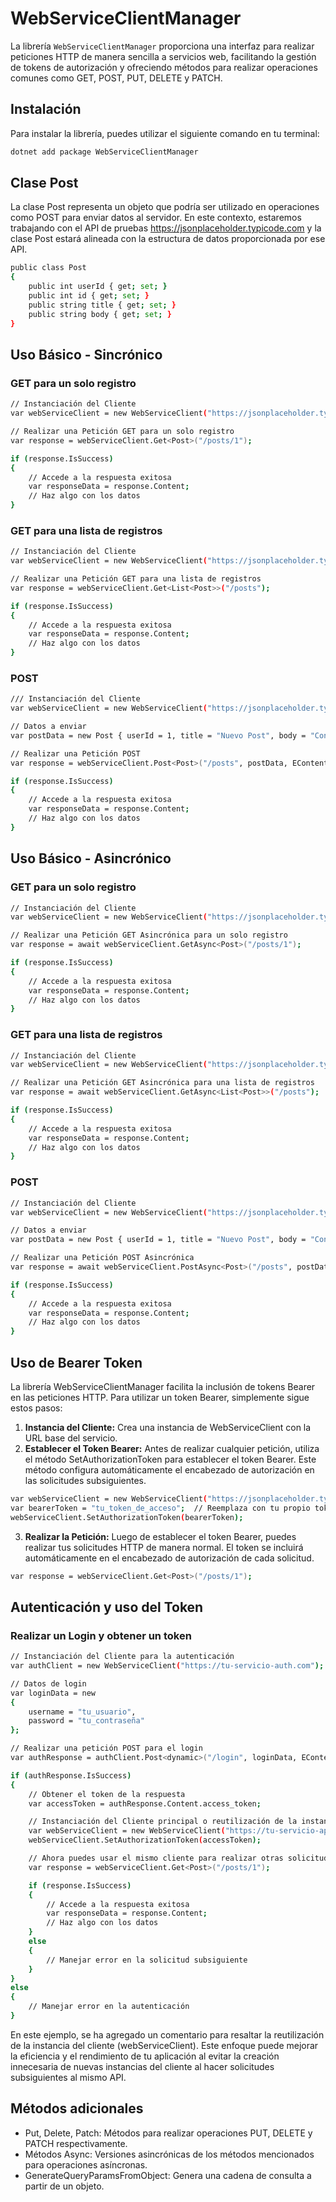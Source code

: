 # WebServiceClientManager

La librería `WebServiceClientManager` proporciona una interfaz para realizar peticiones HTTP de manera sencilla a servicios web, facilitando la gestión de tokens de autorización y ofreciendo métodos para realizar operaciones comunes como GET, POST, PUT, DELETE y PATCH.

## Instalación

Para instalar la librería, puedes utilizar el siguiente comando en tu terminal:

```bash
dotnet add package WebServiceClientManager
```

## Clase Post
La clase Post representa un objeto que podría ser utilizado en operaciones como POST para enviar datos al servidor. En este contexto, estaremos trabajando con el API de pruebas https://jsonplaceholder.typicode.com y la clase Post estará alineada con la estructura de datos proporcionada por ese API.

```bash
public class Post 
{
    public int userId { get; set; }
    public int id { get; set; }
    public string title { get; set; }
    public string body { get; set; }
}
```

## Uso Básico - Sincrónico
### GET para un solo registro
```bash
// Instanciación del Cliente
var webServiceClient = new WebServiceClient("https://jsonplaceholder.typicode.com");

// Realizar una Petición GET para un solo registro
var response = webServiceClient.Get<Post>("/posts/1");

if (response.IsSuccess)
{
    // Accede a la respuesta exitosa
    var responseData = response.Content;
    // Haz algo con los datos
}
```

### GET para una lista de registros
```bash
// Instanciación del Cliente
var webServiceClient = new WebServiceClient("https://jsonplaceholder.typicode.com");

// Realizar una Petición GET para una lista de registros
var response = webServiceClient.Get<List<Post>>("/posts");

if (response.IsSuccess)
{
    // Accede a la respuesta exitosa
    var responseData = response.Content;
    // Haz algo con los datos
}
```

### POST
```bash
/// Instanciación del Cliente
var webServiceClient = new WebServiceClient("https://jsonplaceholder.typicode.com");

// Datos a enviar
var postData = new Post { userId = 1, title = "Nuevo Post", body = "Contenido del post" };

// Realizar una Petición POST
var response = webServiceClient.Post<Post>("/posts", postData, EContentType.application_json);

if (response.IsSuccess)
{
    // Accede a la respuesta exitosa
    var responseData = response.Content;
    // Haz algo con los datos
}
```


## Uso Básico - Asincrónico
### GET para un solo registro
```bash
// Instanciación del Cliente
var webServiceClient = new WebServiceClient("https://jsonplaceholder.typicode.com");

// Realizar una Petición GET Asincrónica para un solo registro
var response = await webServiceClient.GetAsync<Post>("/posts/1");

if (response.IsSuccess)
{
    // Accede a la respuesta exitosa
    var responseData = response.Content;
    // Haz algo con los datos
}
```

### GET para una lista de registros
```bash
// Instanciación del Cliente
var webServiceClient = new WebServiceClient("https://jsonplaceholder.typicode.com");

// Realizar una Petición GET Asincrónica para una lista de registros
var response = await webServiceClient.GetAsync<List<Post>>("/posts");

if (response.IsSuccess)
{
    // Accede a la respuesta exitosa
    var responseData = response.Content;
    // Haz algo con los datos
}
```

### POST
```bash
// Instanciación del Cliente
var webServiceClient = new WebServiceClient("https://jsonplaceholder.typicode.com");

// Datos a enviar
var postData = new Post { userId = 1, title = "Nuevo Post", body = "Contenido del post" };

// Realizar una Petición POST Asincrónica
var response = await webServiceClient.PostAsync<Post>("/posts", postData, EContentType.application_json);

if (response.IsSuccess)
{
    // Accede a la respuesta exitosa
    var responseData = response.Content;
    // Haz algo con los datos
}
```

## Uso de Bearer Token
La librería WebServiceClientManager facilita la inclusión de tokens Bearer en las peticiones HTTP. Para utilizar un token Bearer, simplemente sigue estos pasos:

1. **Instancia del Cliente:** Crea una instancia de WebServiceClient con la URL base del servicio.
2. **Establecer el Token Bearer:** Antes de realizar cualquier petición, utiliza el método SetAuthorizationToken para establecer el token Bearer. Este método configura automáticamente el encabezado de autorización en las solicitudes subsiguientes.
```bash
var webServiceClient = new WebServiceClient("https://jsonplaceholder.typicode.com");
var bearerToken = "tu_token_de_acceso";  // Reemplaza con tu propio token
webServiceClient.SetAuthorizationToken(bearerToken);
```

3. **Realizar la Petición:** Luego de establecer el token Bearer, puedes realizar tus solicitudes HTTP de manera normal. El token se incluirá automáticamente en el encabezado de autorización de cada solicitud.
```bash
var response = webServiceClient.Get<Post>("/posts/1");
```

## Autenticación y uso del Token
### Realizar un Login y obtener un token

```bash
// Instanciación del Cliente para la autenticación
var authClient = new WebServiceClient("https://tu-servicio-auth.com");

// Datos de login
var loginData = new
{
    username = "tu_usuario",
    password = "tu_contraseña"
};

// Realizar una petición POST para el login
var authResponse = authClient.Post<dynamic>("/login", loginData, EContentType.application_json);

if (authResponse.IsSuccess)
{
    // Obtener el token de la respuesta
    var accessToken = authResponse.Content.access_token;

    // Instanciación del Cliente principal o reutilización de la instancia existente con el token obtenido
    var webServiceClient = new WebServiceClient("https://tu-servicio-api.com");
    webServiceClient.SetAuthorizationToken(accessToken);

    // Ahora puedes usar el mismo cliente para realizar otras solicitudes con el token de acceso
    var response = webServiceClient.Get<Post>("/posts/1");

    if (response.IsSuccess)
    {
        // Accede a la respuesta exitosa
        var responseData = response.Content;
        // Haz algo con los datos
    }
    else
    {
        // Manejar error en la solicitud subsiguiente
    }
}
else
{
    // Manejar error en la autenticación
}
```

En este ejemplo, se ha agregado un comentario para resaltar la reutilización de la instancia del cliente (webServiceClient). Este enfoque puede mejorar la eficiencia y el rendimiento de tu aplicación al evitar la creación innecesaria de nuevas instancias del cliente al hacer solicitudes subsiguientes al mismo API.


## Métodos adicionales
- Put, Delete, Patch: Métodos para realizar operaciones PUT, DELETE y PATCH respectivamente.
- Métodos Async: Versiones asincrónicas de los métodos mencionados para operaciones asíncronas.
- GenerateQueryParamsFromObject: Genera una cadena de consulta a partir de un objeto.
